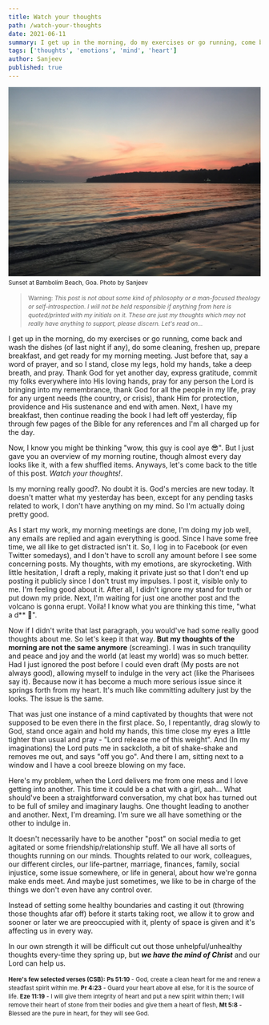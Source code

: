 ```yaml
---
title: Watch your thoughts
path: /watch-your-thoughts
date: 2021-06-11
summary: I get up in the morning, do my exercises or go running, come back wash the dishes of last night if any, freshen up, prepare breakfast...
tags: ['thoughts', 'emotions', 'mind', 'heart']
author: Sanjeev
published: true
---
```


![background](./images/goan_scenery_2.jpg)
<small>Sunset at Bambolim Beach, Goa. Photo by Sanjeev</small>

> <small>Warning: _This post is not about some kind of philosophy or a man-focused theology or self-introspection. I will not be held responsible if anything from here is quoted/printed with my initials on it. These are just my thoughts which may not really have anything to support, please discern. Let's read on..._ </small>

I get up in the morning, do my exercises or go running, come back and wash the dishes (of last night if any), do some cleaning, freshen up, prepare breakfast, and get ready for my morning meeting. Just before that, say a word of prayer, and so I stand, close my legs, hold my hands, take a deep breath, and pray. Thank God for yet another day, express gratitude, commit my folks everywhere into His loving hands, pray for any person the Lord is bringing into my remembrance, thank God for all the people in my life, pray for any urgent needs (the country, or crisis), thank Him for protection, providence and His sustenance and end with amen. Next, I have my breakfast, then continue reading the book I had left off yesterday, flip through few pages of the Bible for any references and I'm all charged up for the day.

Now, I know you might be thinking "wow, this guy is cool aye 😎". But I just gave you an overview of my morning routine, though almost every day looks like it, with a few shuffled items. Anyways, let's come back to the title of this post. _Watch your thoughts!_.

Is my morning really good?. No doubt it is. God's mercies are new today. It doesn't matter what my yesterday has been, except for any pending tasks related to work, I don't have anything on my mind. So I'm actually doing pretty good.

As I start my work, my morning meetings are done, I'm doing my job well, any emails are replied and again everything is good. Since I have some free time, we all like to get distracted isn't it. So, I log in to Facebook (or even Twitter somedays), and I don't have to scroll any amount before I see some concerning posts. My thoughts, with my emotions, are skyrocketing. With little hesitation, I draft a reply, making it private just so that I don't end up posting it publicly since I don't trust my impulses. I post it, visible only to me. I'm feeling good about it. After all, I didn't ignore my stand for truth or put down my pride. Next, I'm waiting for just one another post and the volcano is gonna erupt. Voila! I know what you are thinking this time, "what a d** 🐶".

Now if I didn't write that last paragraph, you would've had some really good thoughts about me. So let's keep it that way. **But my thoughts of the morning are not the same anymore** (screaming). I was in such tranquility and peace and joy and the world (at least my world) was so much better. Had I just ignored the post before I could even draft (My posts are not always good), allowing myself to indulge in the very act (like the Pharisees say it). Because now it has become a much more serious issue since it springs forth from my heart. It's much like committing adultery just by the looks. The issue is the same.

That was just one instance of a mind captivated by thoughts that were not supposed to be even there in the first place. So, I repentantly, drag slowly to God, stand once again and hold my hands, this time close my eyes a little tighter than usual and pray - "Lord release me of this weight". And (In my imaginations) the Lord puts me in sackcloth, a bit of shake-shake and removes me out, and says "off you go". And there I am, sitting next to a window and I have a cool breeze blowing on my face.

Here's my problem, when the Lord delivers me from one mess and I love getting into another. This time it could be a chat with a girl, aah... What should've been a straightforward conversation, my chat box has turned out to be full of smiley and imaginary laughs. One thought leading to another and another. Next, I'm dreaming. I'm sure we all have something or the other to indulge in.

<!-- > <small> **Mt 5:8** - Blessed are the pure in heart, for they will see God.</small> -->

It doesn't necessarily have to be another "post" on social media to get agitated or some friendship/relationship stuff. We all have all sorts of thoughts running on our minds. Thoughts related to our work, colleagues, our different circles, our life-partner, marriage, finances, family, social injustice, some issue somewhere, or life in general, about how we're gonna make ends meet. And maybe just sometimes, we like to be in charge of the things we don't even have any control over.

Instead of setting some healthy boundaries and casting it out (throwing those thoughts afar off) before it starts taking root, we allow it to grow and sooner or later we are preoccupied with it, plenty of space is given and it's affecting us in every way.

In our own strength it will be difficult cut out those unhelpful/unhealthy thoughts every-time they spring up, but _**we have the mind of Christ**_ and our Lord can help us.

<!-- >_The heart includes the mind, and it is concerned with what we know._ -->

<!-- Here's a quote from the Book - **With All Your Heart**: Orienting Your Mind, Desires, and Will towards Christ by Troxel, A. Craig -->

<!-- >Our intellectual abilities—our thinking and planning, ideas and insights, musing and meditation, memories and imagination, knowledge and ignorance, wisdom and folly, doubts and convictions—are all attributed to the heart in the Bible. It may surprise you that out of all the times that the Hebrew word for “heart” appears in the Old Testament, our intellectual and rational functions are most often in view. What modern people would attribute to the head or to the brain, Scripture applies to the heart. The heart is not primarily an organ of emotion and intuition. Rather, it is the location of all “higher” human functions. The church father Augustine said that his thoughts were generated from the core of his being and “sprang up in [his] mind even out of the innermost of [his] heart.” The heart includes the mind, and it is concerned with what we know. -->

<small>**Here's few selected verses (CSB):**
**Ps 51:10** - God, create a clean heart for me and renew a steadfast spirit within me.
**Pr 4:23** - Guard your heart above all else, for it is the source of life.
**Eze 11:19** - I will give them integrity of heart and put a new spirit within them; I will remove their heart of stone from their bodies and give them a heart of flesh,
**Mt 5:8** - Blessed are the pure in heart, for they will see God.
<!-- **Mt 22:37** - He said to him, “Love the Lord your God with all your heart, with all your soul, and with all your mind. -->
<!-- **1 Co 2:16** - For who has known the Lord’s mind, that he may instruct him? But we have the mind of Christ. -->
<!-- **2 Co 3:14–15** - but their minds were hardened. For to this day, at the reading of the old covenant, the same veil remains; it is not lifted, because it is set aside only in Christ. Yet still today, whenever Moses is read, a veil lies over their hearts, -->
<!-- **Je 17:9–10** - The heart is more deceitful than anything else, and incurable—who can understand it? I, the Lord, examine the mind, I test the heart to give to each according to his way, according to what his actions deserve. -->
<!-- **Ro 8:5–7** - 5 For those who live according to the flesh have their minds set on the things of the flesh, but those who live according to the Spirit have their minds set on the things of the Spirit. 6 Now the mindset of the flesh﻿ is death, but the mindset of the Spirit is life and peace. -->

<!-- **Ro 12:1–2** - Therefore, brothers and sisters, in view of the mercies of God, I urge you﻿ to present your bodies as a living sacrifice, holy and pleasing to God; this is your true worship. 2 Do not be conformed﻿ to this age, but be transformed by the renewing of your mind, so that you may discern what is the good, pleasing, and perfect will﻿ of God. -->
</small>

<!-- Mt 22:37, Ro 8:5–7, Ro 12:1–2, 1 Co 2:16, 2 Co 3:14–15, Ps 51:10, Pr 4:23, Je 17:9–10, Eze 11:19, Mt 5:8. -->
